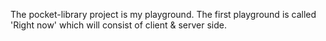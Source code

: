 The pocket-library project is my playground.
The first playground is called 'Right now' which will consist of client & server side.